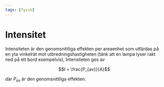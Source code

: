 ```yaml
---
tags: [fysik]
---
```

# Intensitet

Intensiteten är den genomsnittliga effekten per areaenhet som utfärdas på en yta vinkelrät mot utbredningshastigheten (tänk att en lampa lyser rakt ned på ett bord exempelvis), Intensiteten ges av 

$$I = \frac{P_{av}}{A}$$

där $P_{av}$ är den genomsnittliga effekten.